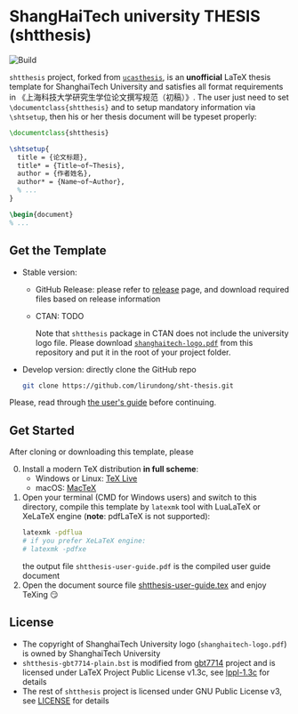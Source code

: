 # ShangHaiTech university THESIS (shtthesis)
![Build](https://github.com/lirundong/sht-thesis/workflows/Build/badge.svg)

`shtthesis` project, forked from [`ucasthesis`](https://github.com/mohuangrui/ucasthesis), is an **unofficial** LaTeX thesis template for ShanghaiTech University and satisfies all format requirements in 《上海科技大学研究生学位论文撰写规范（初稿）》. The user just need to set `\documentclass{shtthesis}` and to setup mandatory information via `\shtsetup`, then his or her thesis document will be typeset properly:
```latex
\documentclass{shtthesis}

\shtsetup{
  title = {论文标题},
  title* = {Title~of~Thesis},
  author = {作者姓名},
  author* = {Name~of~Author},
  % ...
}

\begin{document}
% ...
```

## Get the Template
- Stable version:
  - GitHub Release: please refer to [release](https://github.com/lirundong/sht-thesis/releases) page, and download required files based on release information
  - CTAN: TODO

    Note that `shtthesis` package in CTAN does not include the university logo file. Please download [`shanghaitech-logo.pdf`](shanghaitech-logo.pdf) from this repository and put it in the root of your project folder.
- Develop version: directly clone the GitHub repo
  ```bash
  git clone https://github.com/lirundong/sht-thesis.git
  ```

Please, read through [the user's guide](shtthesis-user-guide.pdf) before continuing.

## Get Started
After cloning or downloading this template, please

0. Install a modern TeX distribution **in full scheme**:
   - Windows or Linux: [TeX Live](https://www.tug.org/texlive/)
   - macOS: [MacTeX](https://www.tug.org/mactex/)
1. Open your terminal (CMD for Windows users) and switch to this directory, compile this template by `latexmk` tool with LuaLaTeX or XeLaTeX engine (**note**: pdfLaTeX is not supported):
   ```bash
   latexmk -pdflua
   # if you prefer XeLaTeX engine:
   # latexmk -pdfxe
   ```
   the output file `shtthesis-user-guide.pdf` is the compiled user guide document
2. Open the document source file [shtthesis-user-guide.tex](shtthesis-user-guide.tex) and enjoy TeXing :smirk:

## License
- The copyright of ShanghaiTech University logo (`shanghaitech-logo.pdf`) is owned by ShanghaiTech University
- `shtthesis-gbt7714-plain.bst` is modified from [gbt7714](https://github.com/CTeX-org/gbt7714-bibtex-style) project and is licensed under LaTeX Project Public License v1.3c, see [lppl-1.3c](https://www.latex-project.org/lppl/lppl-1-3c.txt) for details
- The rest of `shtthesis` project is licensed under GNU Public License v3, see [LICENSE](LICENSE) for details
